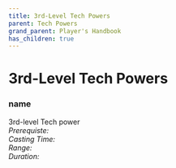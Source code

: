 ```yaml
---
title: 3rd-Level Tech Powers
parent: Tech Powers
grand_parent: Player's Handbook
has_children: true
---
```

# 3rd-Level Tech Powers

### name	
3rd-level Tech power
<br>*Prerequiste:* 
<br>*Casting Time:* 
<br>*Range:* 
<br>*Duration:* 

